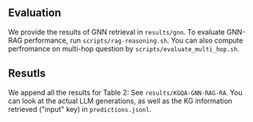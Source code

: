 
## Evaluation
We provide the results of GNN retrieval in `results/gnn`. To evaluate GNN-RAG performance, run `scripts/rag-reasoning.sh`. 
You can also compute perfromance on multi-hop question by `scripts/evaluate_multi_hop.sh`. 


## Resutls

We append all the results for Table 2: See `results/KGQA-GNN-RAG-RA`. You can look at the actual LLM generations, as well as the KG information retrieved ("input" key) in `predictions.jsonl`.

